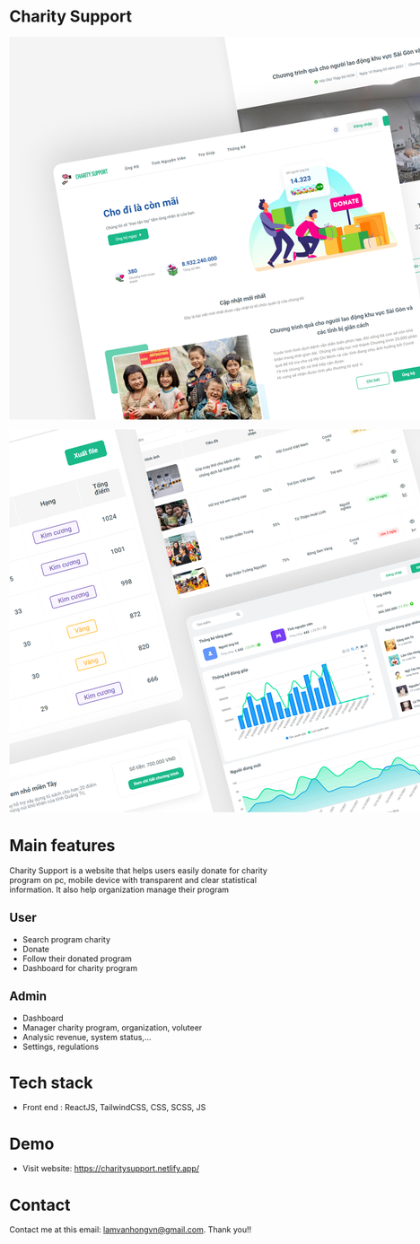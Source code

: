 # Charity Support

<p align="center">
  <img src="assets/thumbnail1.png" alt="thumbnail" 
  style="max-width: 1200px;"/>
</p>
<p align="center">
  <img src="assets/thumbnail2.png" alt="thumbnail" 
  style="max-width: 1200px;"/>
</p>

# Main features

Charity Support is a website that helps users easily donate for charity program on pc, mobile device with transparent and clear statistical information. It also help organization manage their program

## User

- Search program charity
- Donate
- Follow their donated program
- Dashboard for charity program

## Admin

- Dashboard
- Manager charity program, organization, voluteer
- Analysic revenue, system status,...
- Settings, regulations

# Tech stack

- Front end : ReactJS, TailwindCSS, CSS, SCSS, JS

# Demo

- Visit website: https://charitysupport.netlify.app/

# Contact

Contact me at this email: lamvanhongvn@gmail.com. Thank you!!
